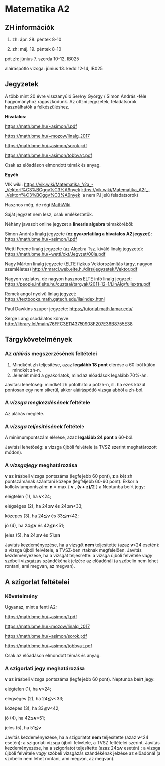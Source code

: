 # Matematika A2

## ZH információk

1. zh: ápr. 28. péntek 8-10

2. zh: máj. 19. péntek 8-10

pót zh: június 7. szerda 10-12, IB025

aláíráspótló vizsga: június 13. kedd 12-14, IB025

## Jegyzetek

A több mint 20 évre visszanyúló Serény György / Simon András -féle hagyományhoz ragaszkodunk. Az ottani jegyzetek, feladatsorok használhatók a felkészüléshez. 

**Hivatalos:**

https://math.bme.hu/~asimon/l.pdf

https://math.bme.hu/~mozow/linalg_2017

https://math.bme.hu/~asimon/sorok.pdf

https://math.bme.hu/~asimon/tobbvalt.pdf

Csak az előadáson elmondott témák és anyag.

**Egyéb**

VIK wiki: https://vik.wiki/Matematika_A2a_-_Vektorf%C3%BCggv%C3%A9nyek https://vik.wiki/Matematika_A2f_-_Vektorf%C3%BCggv%C3%A9nyek (a nem PJ jelű feladatsorok)

Hasznos még, de régi [MathWiki](http://wiki.math.bme.hu/view/Matematika_A2a_2008).

Saját jegyzet nem lesz, csak emlékeztetők.

Néhány javasolt online jegyzet a **lineáris algebra** témaköréből:
 
Simon András linalg jegyzete (**ez gyakorlatilag a hivatalos A2 jegyzet**): https://math.bme.hu/~asimon/l.pdf

Wettl Ferenc linalg jegyzete (az Algebra Tsz. kiváló linalg jegyzete): https://math.bme.hu/~wettl/okt/Jegyzet/00la.pdf

Nagy Márton linalg jegyzete (ELTE fizikus Vektorszámítás tárgy, nagyon szemléletes) http://nmarci.web.elte.hu/dirs/jegyzetek/Vektor.pdf

Nagyon vázlatos, de nagyon hasznos ELTE infó linalg jegyzet: https://people.inf.elte.hu/cuztaai/targyak/2011-12-1/LinAlg/fullextra.pdf

Remek angol nyelvű linlag jegyzet: https://textbooks.math.gatech.edu/ila/index.html
 
Paul Dawkins szuper jegyzete: https://tutorial.math.lamar.edu/

Serge Lang csodálatos könyve: http://library.lol/main/76FFC3E1143750908F207E36B8755E38

## Tárgykövetelmények

### Az _aláírás_ megszerzésének feltételei
1. Mindként zh teljesítése, azaz **legalább 18 pont** elérése a 60-ból külön mindkét zh-n. 
2. Jelenlét mind a gyakorlatok, mind az előadások legalább 70%-án.

Javítási lehetőség: mindkét zh pótolható a pótzh-n, ill. ha ezek közül pontosan egy nem sikerül, akkor aláíráspótló vizsga abból a zh-ból. 

### A _vizsga megkezdésének_ feltétele
Az aláírás megléte.

### A _vizsga teljesítésének_ feltétele
A minimumpontszám elérése, azaz **legalább 24 pont** a 60-ból. 

Javítási lehetőség: a vizsga újbóli felvétele (a TVSZ szerint meghatározott módon).

### A _vizsgajegy_ meghatározása
**v** az írásbeli vizsga pontszáma (legfeljebb 60 pont), **z** a két zh pontszámának számtani közepe (legfeljebb 60-60 pont). Ekkor a kollokviumpontszám: **n**
= max { **v** , **(v + z)/2** } a Neptunba beírt jegy: 

elégtelen (1), ha **v**<24; 

elégséges (2), ha 24≦**v** és 24≦**n**<33; 

közepes (3),   ha 24≦**v** és 33≦**n**<42;

jó (4),        ha 24≦**v** és 42≦**n**<51;

jeles (5),     ha 24≦**v** és 51≦**n**

Javítás kezdeményezése, ha a vizsgát **nem** teljesítette (azaz **v**<24 esetén): a vizsga újbóli felvétele, a TVSZ-ben írtaknak megfelelően. Javítás kezdeményezése, ha a vizsgát teljesítette: a vizsga újbóli felvétele _vagy_ szóbeli vizsgázás szándékénak jelzése az előadónál (a szóbelin nem lehet rontani, ami megvan, az megvan).

## A szigorlat feltételei

### Követelmény

Ugyanaz, mint a fenti A2:

https://math.bme.hu/~asimon/l.pdf

https://math.bme.hu/~mozow/linalg_2017

https://math.bme.hu/~asimon/sorok.pdf

https://math.bme.hu/~asimon/tobbvalt.pdf

Csak az előadáson elmondott témák és anyag.

### A szigorlati jegy meghatározása

**v** az írásbeli vizsga pontszáma (legfeljebb 60 pont). Neptunba beírt jegy: 

elégtelen (1), ha **v**<24; 

elégséges (2), ha 24≦**v**<33; 

közepes (3),   ha 33≦**v**<42;

jó (4),        ha 42≦**v**<51;

jeles (5),     ha 51≦**v**

Javítás kezdeményezése, ha a szigorlatot **nem** teljesítette (azaz **v**<24 esetén): a szigorlati vizsga újbóli felvétele, a TVSZ feltételei szerint. Javítás kezdeményezése, ha a szigorlatot teljesítette (azaz 24≦**v** esetén) : a vizsga újbóli felvétele _vagy_ szóbeli vizsgázás szándékénak jelzése az előadónál (a szóbelin nem lehet rontani, ami megvan, az megvan).
